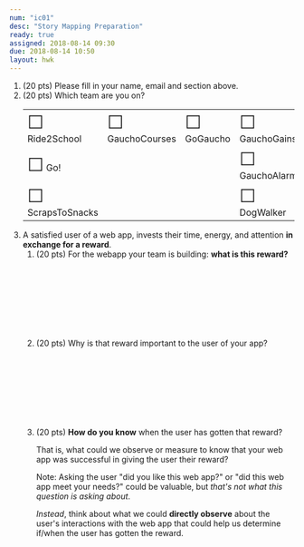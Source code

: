 ```yaml
---
num: "ic01"
desc: "Story Mapping Preparation"
ready: true
assigned: 2018-08-14 09:30
due: 2018-08-14 10:50
layout: hwk
---
```


<style>
  table.circle-one * td { border: none; }
  table.circle-one * th { border: none; }
  table.circle-one { border: none; }

ol li ol li { margin-bottom: 5em; }


ol li ol li { margin-bottom: 10em; }

</style>



<ol>
  <li> (20 pts) Please fill in your name, email and section above.</li>
  
<li> (20 pts) Which team are you on?
  
<table class="circle-one">
<tr>
<td> <span style="font-size: 200%;">&#x2610;</span> Ride2School </td>
<td> <span style="font-size: 200%;">&#x2610;</span> GauchoCourses </td>
<td> <span style="font-size: 200%;">&#x2610;</span> GoGaucho </td>
<td> <span style="font-size: 200%;">&#x2610;</span> GauchoGains </td>
</tr>

<tr>
<td> <span style="font-size: 200%;">&#x2610;</span> Go! </td>
<td></td>
<td></td>
<td> <span style="font-size: 200%;">&#x2610;</span> GauchoAlarm </td>
</tr>  

<tr>
<td><span style="font-size: 200%;">&#x2610;</span> ScrapsToSnacks </td>
<td></td>
<td></td>
<td> <span style="font-size: 200%;">&#x2610;</span> DogWalker </td>
</tr>  

</table>

</li>

<li>  A satisfied user of a web app, invests their time, energy, and attention <b>in exchange for a reward</b>. 

<ol> 
  
  <li> (20 pts) For the webapp your team is building: <b>what is this reward?</b>  </li>

  <li> (20 pts) Why is that reward important to the user of your app?  </li>

  <li markdown="1"> (20 pts) <b>How do you know</b> when the user has gotten that reward?    
  
  That is, what could we observe or measure to know that your web app was successful in giving the user their reward? 

Note: Asking the user "did you like this web app?" or "did this web app meet your needs?" could be valuable, but <i>that's not what this question is asking about</i>.

<i>Instead</i>, think about what we could <b>directly observe</b> about the user's interactions with the web app that could help us determine if/when the user has gotten the reward.

</li>
</ol>
  
</li>
  
</ol>
